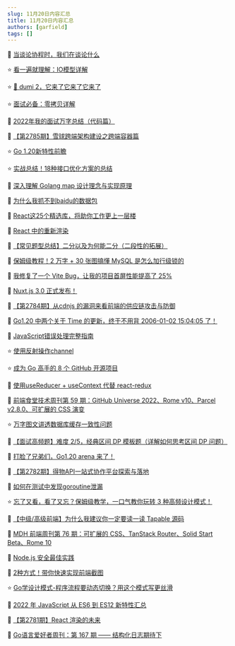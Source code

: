 ```yaml
---
slug: 11月20日内容汇总
title: 11月20日内容汇总
authors: [garfield]
tags: []
---
```


📒 [当谈论协程时，我们在谈论什么](https://mp.weixin.qq.com/s/IO4ynnKEfy2Rt-Me7EIeqg)

⭐️ [看一遍就理解：IO模型详解](https://mp.weixin.qq.com/s/bb7C6VNbq7REP9u8PsreSg)

⭐️ [🎉 dumi 2，它来了它来了它来了](https://juejin.cn/post/7167325806778122270)

⭐️ [面试必备：零拷贝详解](https://mp.weixin.qq.com/s/qaUZ3AMA_dJkx2ZpyhJN2g)

📒 [2022年我的面试万字总结（代码篇）](https://mp.weixin.qq.com/s/UJ59FyXlpTHzj5pzXvk5bQ)

📒 [【第2785期】雪球跨端架构建设之跨端容器篇](https://mp.weixin.qq.com/s/7WU1DDoMYQzXnlstz16QJA)

⭐️ [Go 1.20新特性前瞻](https://mp.weixin.qq.com/s/z75HDSlX0PLCnvL5kAcSDw)

⭐️ [实战总结！18种接口优化方案的总结](https://mp.weixin.qq.com/s/DGP1frbIlirZ_C8Vd0OmEA)

📒 [深入理解 Golang map 设计理念与实现原理](https://juejin.cn/post/7165411921242357797)

📒 [为什么我抓不到baidu的数据包](https://juejin.cn/post/7165737844613316638)

📒 [React这25个精选库，将助你工作更上一层楼](https://mp.weixin.qq.com/s/XB786byLdrPCGo2pvDcTHw)

📒 [React 中的重新渲染](https://mp.weixin.qq.com/s/ADx8PuNvg4xVVLBeh265kw)

📒 [【常见题型总结】二分以及为何能二分（二段性的拓展）](https://mp.weixin.qq.com/s/-mw5dqVhmpdEw9xEZqigOA)

📒 [保姆级教程！2 万字 + 30 张图搞懂 MySQL 是怎么加行级锁的](https://mp.weixin.qq.com/s/KegqAAvI4KxDffforTQqKA)

📒 [我修复了一个 Vite Bug，让我的项目首屏性能提高了 25%](https://mp.weixin.qq.com/s/Gs48-JTFV_LV3g1nkEYEkA)

📒 [Nuxt.js 3.0 正式发布！](https://mp.weixin.qq.com/s/MztxJRjqMWxmCtoMAiK2eA)

📒 [【第2784期】从cdnjs 的漏洞来看前端的供应链攻击与防御](https://mp.weixin.qq.com/s/bBdO1GSH3Zr5VASCbyhjxQ)

📒 [Go1.20 中两个关于 Time 的更新，终于不用背 2006-01-02 15:04:05 了！](https://mp.weixin.qq.com/s/nBLBnh_NGh_XoN9HZh3XSw)

📒 [JavaScript错误处理完整指南](https://mp.weixin.qq.com/s/txh_oJGQFlV_VR7NsoU5nA)

⭐️ [使用反射操作channel](https://mp.weixin.qq.com/s/E4lT4SuWKIlCZd60i7vigQ)

⭐️ [成为 Go 高手的 8 个 GitHub 开源项目](https://mp.weixin.qq.com/s/2qPeqi3qdk4sqtpqo-3_Uw)

🌛 [使用useReducer + useContext 代替 react-redux](https://juejin.cn/post/7166187102135123998)

📒 [前端食堂技术周刊第 59 期：GitHub Universe 2022、Rome v10、Parcel v2.8.0、可扩展的 CSS 演变](https://juejin.cn/post/7166108391536869383)

⭐️ [万字图文讲透数据库缓存一致性问题](https://mp.weixin.qq.com/s/U87wrGsx0Eop3CbF9mlTwQ)

📒 [【面试高频题】难度 2/5，经典区间 DP 模板题（详解如何思考区间 DP 问题）](https://mp.weixin.qq.com/s/RuIKpDEuxkhhKiTeVRMXng)

📒 [打脸了兄弟们，Go1.20 arena 来了！](https://mp.weixin.qq.com/s/6w0YO5l3_69A9z3KRYEizA)

📒 [【第2782期】得物API一站式协作平台探索与落地](https://mp.weixin.qq.com/s/PFRJEjxzyLAefWSdniwDoQ)

📒 [如何在测试中发现goroutine泄漏](https://mp.weixin.qq.com/s/zlqZ-4EdzMNt3iubMknKLA)

⭐️ [忘了又看，看了又忘？保姆级教学，一口气教你玩转 3 种高频设计模式！](https://mp.weixin.qq.com/s/yyoaDbKsvhdZbAL8T2V-zg)

📒 [【中级/高级前端】为什么我建议你一定要读一读 Tapable 源码](https://juejin.cn/post/7164175171358556173)

📒 [MDH 前端周刊第 76 期：可扩展的 CSS、TanStack Router、Solid Start Beta、Rome 10](https://mp.weixin.qq.com/s/WCXEEe0TgQloYXjwt8rKMg)

📒 [Node.js 安全最佳实践](https://mp.weixin.qq.com/s/2CBGgtja04NnOerpKfk0Ug)

📒 [2种方式！带你快速实现前端截图](https://mp.weixin.qq.com/s/4XcnrLk8jYUq56uLSsOMJQ)

⭐️ [Go学设计模式-程序流程要动态切换？用这个模式写更丝滑](https://mp.weixin.qq.com/s/G7r6abAzKXuite8-E8I12Q)

📒 [2022 年 JavaScript 从 ES6 到 ES12 新特性汇总](https://mp.weixin.qq.com/s/r0MnWSMih3mYAaWFalM-Zw)

📒 [【第2781期】React 渲染的未来](https://mp.weixin.qq.com/s/d0Sh0tanTJ6x0jsXcA4PFQ)

📒 [Go语言爱好者周刊：第 167 期 —— 结构化日志期待下](https://mp.weixin.qq.com/s/n0ETtaQz3r3l0Wx4Y79E9A)

